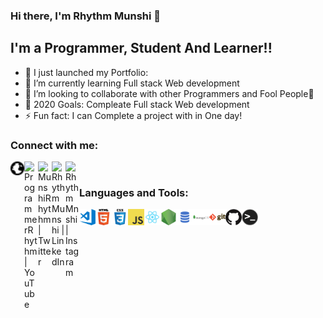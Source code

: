 ### Hi there, I'm Rhythm Munshi 👋

## I'm a Programmer, Student And Learner!!

- 🔭 I just launched my Portfolio:
- 🌱 I’m currently learning Full stack Web development
- 👯 I’m looking to collaborate with other Programmers and Fool People🤣
- 🥅 2020 Goals: Compleate Full stack Web development
- ⚡ Fun fact: I can Complete a project with in One day!

### Connect with me:

[ <img align="left" alt="rhythmmunshi.xyz" width="22px" src="https://raw.githubusercontent.com/iconic/open-iconic/master/svg/globe.svg" />][website]
[<img align="left" alt="ProgrammerRhythm | YouTube" width="22px" src="https://cdn.jsdelivr.net/npm/simple-icons@v3/icons/youtube.svg" />][youtube]
[<img align="left" alt="MunshiRhythm | Twitter" width="22px" src="https://cdn.jsdelivr.net/npm/simple-icons@v3/icons/twitter.svg" />][twitter]
[<img align="left" alt="RhythmMunshi | LinkedIn" width="22px" src="https://cdn.jsdelivr.net/npm/simple-icons@v3/icons/linkedin.svg" />][linkedin]
[<img align="left" alt="Rhythm Mnshi | Instagram" width="22px" src="https://cdn.jsdelivr.net/npm/simple-icons@v3/icons/instagram.svg" />][instagram]

<br />

### Languages and Tools:

[<img align="left" alt="Visual Studio Code" width="26px" src="https://raw.githubusercontent.com/github/explore/80688e429a7d4ef2fca1e82350fe8e3517d3494d/topics/visual-studio-code/visual-studio-code.png" />][webdevplaylist]
[<img align="left" alt="HTML5" width="26px" src="https://raw.githubusercontent.com/github/explore/80688e429a7d4ef2fca1e82350fe8e3517d3494d/topics/html/html.png" />][webdevplaylist]
[<img align="left" alt="CSS3" width="26px" src="https://raw.githubusercontent.com/github/explore/80688e429a7d4ef2fca1e82350fe8e3517d3494d/topics/css/css.png" />][webdevplaylist]
[<img align="left" alt="JavaScript" width="26px" src="https://raw.githubusercontent.com/github/explore/80688e429a7d4ef2fca1e82350fe8e3517d3494d/topics/javascript/javascript.png" />][webdevplaylist]
[<img align="left" alt="React" width="26px" src="https://raw.githubusercontent.com/github/explore/80688e429a7d4ef2fca1e82350fe8e3517d3494d/topics/react/react.png" />][webdevplaylist]
[<img align="left" alt="Node.js" width="26px" src="https://raw.githubusercontent.com/github/explore/80688e429a7d4ef2fca1e82350fe8e3517d3494d/topics/nodejs/nodejs.png" />][webdevplaylist]
[<img align="left" alt="SQL" width="26px" src="https://raw.githubusercontent.com/github/explore/80688e429a7d4ef2fca1e82350fe8e3517d3494d/topics/sql/sql.png" />][webdevplaylist]
[<img align="left" alt="MongoDB" width="26px" src="https://raw.githubusercontent.com/github/explore/80688e429a7d4ef2fca1e82350fe8e3517d3494d/topics/mongodb/mongodb.png" />][webdevplaylist]
[<img align="left" alt="Git" width="26px" src="https://raw.githubusercontent.com/github/explore/80688e429a7d4ef2fca1e82350fe8e3517d3494d/topics/git/git.png" />][webdevplaylist]
[<img align="left" alt="GitHub" width="26px" src="https://raw.githubusercontent.com/github/explore/78df643247d429f6cc873026c0622819ad797942/topics/github/github.png" />][webdevplaylist]
[<img align="left" alt="Terminal" width="26px" src="https://raw.githubusercontent.com/github/explore/80688e429a7d4ef2fca1e82350fe8e3517d3494d/topics/terminal/terminal.png" />][webdevplaylist]

[website]:rhythmmunshi.xyz
[twitter]: https://twitter.com/MunshiRhythm
[youtube]: https://youtube.com/ProgrammerRhythm
[instagram]: https://instagram.com/Rhythmmunshi
[linkedin]: https://linkedin.com/in/rhythmmunshi
[webdevplaylist]: https://instagram.com/Rhythmmunshi
